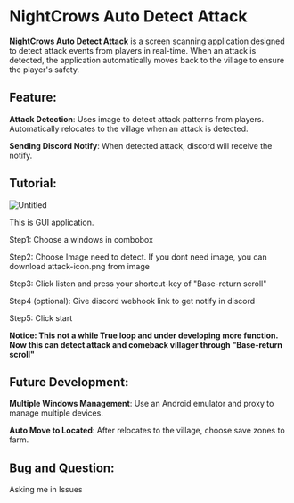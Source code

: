 # NightCrows Auto Detect Attack

**NightCrows Auto Detect Attack** is a screen scanning application designed to detect attack events from players in real-time. When an attack is detected, the application automatically moves back to the village to ensure the player's safety.

## Feature:
**Attack Detection**: Uses image to detect attack patterns from players. Automatically relocates to the village when an attack is detected.

**Sending Discord Notify**: When detected attack, discord will receive the notify.

## Tutorial:
![Untitled](https://github.com/user-attachments/assets/720f7116-e851-4850-acb8-c1e7050e5eb0)

This is GUI application.

Step1: Choose a windows in combobox

Step2: Choose Image need to detect. If you dont need image, you can download attack-icon.png from image

Step3: Click listen and press your shortcut-key of "Base-return scroll"

Step4 (optional): Give discord webhook link to get notify in discord

Step5: Click start

**Notice: This not a while True loop and under developing more function. Now this can detect attack and comeback villager through "Base-return scroll"**

## Future Development:
**Multiple Windows Management**: Use an Android emulator and proxy to manage multiple devices.

**Auto Move to Located**: After relocates to the village, choose save zones to farm.

## Bug and Question:

Asking me in Issues
